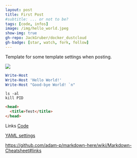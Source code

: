 ```yaml
---
layout: post
title: First Post
#subtitle: ... or not to be?
tags: [code, infos]
image: /img/hello_world.jpeg
show-img: true
gh-repo: JackGruber/docker_dustcloud
gh-badge: [star, watch, fork, follow]
---
```


Template for some template settings when posting.

<img src="/img/hello_world.jpeg">

```powershell
Write-Host
Write-Host 'Hello World!'
Write-Host "Good-bye World! `n"
```

```console
ls -al
kill PID
```


```html
<head>
  <title>Test</title>
</head>
```

Links
[Code](https://github.com/github/linguist/blob/master/lib/linguist/languages.yml)

[YAML settings](https://github.com/daattali/beautiful-jekyll#yaml-front-matter-parameters)

https://github.com/adam-p/markdown-here/wiki/Markdown-Cheatsheet#links
